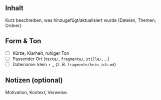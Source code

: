 ## Inhalt
Kurz beschreiben, was hinzugefügt/aktualisiert wurde (Dateien, Themen, Ordner).

## Form & Ton
- [ ] Kürze, Klarheit, ruhiger Ton
- [ ] Passender Ort (`texte/`, `fragmente/`, `stille/`, …)
- [ ] Dateiname: klein + _ (z. B. `fragmente/kein_ich.md`)

## Notizen (optional)
Motivation, Kontext, Verweise.
